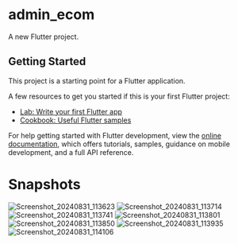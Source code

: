 # admin_ecom

A new Flutter project.

## Getting Started

This project is a starting point for a Flutter application.

A few resources to get you started if this is your first Flutter project:

- [Lab: Write your first Flutter app](https://docs.flutter.dev/get-started/codelab)
- [Cookbook: Useful Flutter samples](https://docs.flutter.dev/cookbook)

For help getting started with Flutter development, view the
[online documentation](https://docs.flutter.dev/), which offers tutorials,
samples, guidance on mobile development, and a full API reference.
# Snapshots
![Screenshot_20240831_113623](https://github.com/user-attachments/assets/703b37d8-28af-40ff-af0a-cb7ded9369fd)
![Screenshot_20240831_113714](https://github.com/user-attachments/assets/20ec9c0b-371e-427c-9475-416618922dc0)
![Screenshot_20240831_113741](https://github.com/user-attachments/assets/ecd9f608-40e6-4830-a86e-20f50db0278e)
![Screenshot_20240831_113801](https://github.com/user-attachments/assets/f0317cbb-e0df-4f34-8a7a-d0d4bb3f0fcb)
![Screenshot_20240831_113850](https://github.com/user-attachments/assets/1135b32b-178f-490a-8c83-2545724d32c0)
![Screenshot_20240831_113935](https://github.com/user-attachments/assets/4a54203c-de17-483c-97a8-108191e2adcb)
![Screenshot_20240831_114106](https://github.com/user-attachments/assets/26503206-4e20-4b4b-b635-34614258b1d7)

